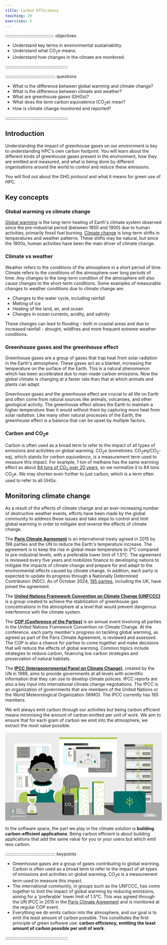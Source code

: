 ```yaml
---
title: Carbon Efficiency
teaching: 20
exercises: 5
---
```


::::::::::::::::::::::::::::::::::::::: objectives

- Understand key terms in environmental sustainability.
- Understand what CO<sub>2</sub>e means.
- Understand how changes in the climate are monitored.

::::::::::::::::::::::::::::::::::::::::::::::::::

:::::::::::::::::::::::::::::::::::::::: questions

- What is the difference between global warming and climate change?
- What is the difference between climate and weather?
- What are greenhouse gases (GHGs)?
- What does the term carbon equivalence (CO<sub>2</sub>e) mean?
- How is climate change monitored and reported?

::::::::::::::::::::::::::::::::::::::::::::::::::

## Introduction

Understanding the impact of greenhouse gases on our environment is key to understanding HPC's own carbon footprint. You will learn about the different kinds of greenhouse gases present in the environment, how they are emitted and measured, and what is being done by different organisations around the world to control and reduce these emissions.

You will find out about the GHG protocol and what it means for green use of HPC.

## Key concepts

### Global warming vs climate change

[Global warming](https://climate.nasa.gov/global-warming-vs-climate-change/) is the long-term heating of Earth's climate system observed since the pre-industrial period (between 1850 and 1900) due to human activities, primarily fossil fuel burning. [Climate change](https://climate.nasa.gov/global-warming-vs-climate-change/) is long-term shifts in temperatures and weather patterns. These shifts may be natural, but since the 1800s, human activities have been the main driver of climate change.

### Climate vs weather

Weather refers to the conditions of the atmosphere in a short period of time. Climate refers to the conditions of the atmosphere over long periods of time. Any changes to the long-term condition of the atmosphere will also cause changes to the short-term conditions. Some examples of measurable changes to weather conditions due to climate change are:

- Changes to the water cycle, including rainfall
- Melting of ice
- Heating of the land, air, and ocean
- Changes in ocean currents, acidity, and salinity

These changes can lead to flooding - both in coastal areas and due to increased rainfall - drought, wildfires and more frequent extreme weather conditions.

### Greenhouse gases and the greenhouse effect

Greenhouse gases are a group of gases that trap heat from solar radiation in the Earth's atmosphere. These gases act as a blanket, increasing the temperature on the surface of the Earth. This is a natural phenomenon which has been accelerated due to man-made carbon emissions. Now the global climate is changing at a faster rate than that at which animals and plants can adapt.

Greenhouse gases and the greenhouse effect are crucial to all life on Earth and often come from natural sources like animals, volcanoes, and other geological activity. The greenhouse effect allows the Earth to maintain a higher temperature than it would without them by capturing more heat from solar radiation. Like many other natural processes of the Earth, the greenhouse effect is a balance that can be upset by multiple factors.

### Carbon and CO<sub>2</sub>e

Carbon is often used as a broad term to refer to the impact of all types of emissions and activities on global warming. CO<sub>2</sub>e (sometimes: CO<sub>2</sub>eq/CO<sub>2</sub>-eq), which stands for *carbon equivalence*, is a measurement term used to measure this impact. For example, 1 ton of methane has the same warming effect as about [84 tons of CO<sub>2</sub> over 20 years](https://energy.ec.europa.eu/topics/oil-gas-and-coal/methane-emissions_en), so we normalize it to 84 tons CO<sub>2</sub>e. We may shorten even further to just carbon, which is a term often used to refer to all GHGs.

## Monitoring climate change

As a result of the effects of climate change and an ever-increasing number of destructive weather events, efforts have been made by the global community to address these issues and take steps to control and limit global warming in order to mitigate and reverse the effects of climate change.

The [**Paris Climate Agreement**](https://unfccc.int/process-and-meetings/the-paris-agreement/the-paris-agreement) is an international treaty agreed in 2015 by 196 parties and the UN to reduce the Earth's temperature increase. The agreement is to keep the rise in global mean temperature to 2&deg;C compared to pre-industrial levels, with a preferable lower limit of 1.5&deg;C. The agreement is reviewed every five years and mobilizes finance to developing nations to mitigate the impacts of climate change and prepare for and adapt to the environmental effects caused by climate change. In addition, each party is expected to update its progress through a Nationally Determined Contribution (NDC). As of October 2024, [195 parties](https://www.un.org/en/climatechange/paris-agreement), including the UK, have joined the agreement. 

The [**United Nations Framework Convention on Climate Change (UNFCCC)**](https://unfccc.int/process-and-meetings/the-convention/what-is-the-united-nations-framework-convention-on-climate-change) is a group created to achieve the stabilization of greenhouse gas concentrations in the atmosphere at a level that would prevent dangerous interference with the climate system.

The [**COP (Conference of the Parties)**](https://unfccc.int/process/bodies/supreme-bodies/conference-of-the-parties-cop) is an annual event involving all parties in the United Nations Framework Convention on Climate Change. At the conference, each party member's progress on tackling global warming, as agreed as part of the Paris Climate Agreement, is reviewed and assessed. The COP is also a chance for parties to come together and make decisions that will reduce the effects of global warming. Common topics include strategies to reduce carbon, financing low carbon strategies and preservation of natural habitats.

The [**IPCC (Intergovernmental Panel on Climate Change)**](https://www.ipcc.ch/about/), created by the UN in 1988, aims to provide governments at all levels with scientific information that they can use to develop climate policies. IPCC reports are also a key input into international climate change negotiations. The IPCC is an organization of governments that are members of the United Nations or the World Meteorological Organization (WMO). The IPCC currently has 195 members.

We will always emit carbon through our activities but being carbon efficient means minimising the amount of carbon emitted per unit of work. We aim to ensure that for each gram of carbon we emit into the atmosphere, we extract the most value possible.

![Picture of user minimising carbon emissions](./fig/02_monitoring_climate_change.png "image_tooltip")

In the software space, the part we play in the climate solution is **building carbon-efficient applications**. Being carbon efficient is about building applications that add the same value for you or your users but which emit less carbon.

:::::::::::::::::::::::::::::::::::::::: keypoints

- Greenhouse gases are a group of gases contributing to global warming. Carbon is often used as a broad term to refer to the impact of all types of emissions and activities on global warming. CO<sub>2</sub>e is a measurement term used to measure this impact.
- The international community, in groups such as the UNFCCC, has come together to limit the impact of global warming by reducing emissions, aiming for a 'preferable' lower limit of 1.5&deg;C. This was agreed through the UN IPCC in 2015 in the [Paris Climate Agreement](https://unfccc.int/process-and-meetings/the-paris-agreement/the-paris-agreement) and is monitored at the regular COP event.
- Everything we do emits carbon into the atmosphere, and our goal is to emit the least amount of carbon possible. This constitutes the first principle of green software use: **carbon efficiency, emitting the least amount of carbon possible per unit of work**.

::::::::::::::::::::::::::::::::::::::::::::::::::

<!--  LocalWords:  keypoints links.md endcomment
 -->


